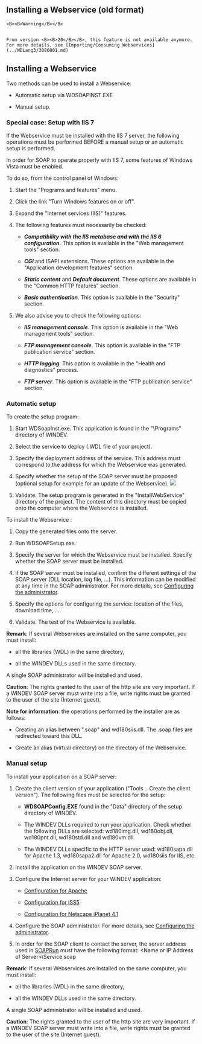 
## Installing a Webservice (old format)
			




	<B><B>Warning</B></B>

	From version <B><B>20</B></B>, this feature is not available anymore. For more details, see [Importing/Consuming Webservices](../WDLang3/3086001.md)



<a name="NOTE5"></a>
<a name="NOTE5_1"></a>


## Installing a Webservice
<a name="installing_webservice_ELTTEXTE000187"></a>
Two methods can be used to install a Webservice:

- Automatic setup via WDSOAPINST.EXE

- Manual setup.



<a name="NOTE5_2"></a>


### Special case: Setup with IIS 7
<a name="special_case_setup_with_iis_7_ELTPARAGRAPHE000035"></a>

If the Webservice must be installed with the IIS 7 server, the following operations must be performed BEFORE a manual setup or an automatic setup is performed.

In order for SOAP to operate properly with IIS 7, some features of Windows Vista must be enabled.

To do so, from the control panel of Windows:

1. Start the "Programs and features" menu.

2. Click the link "Turn Windows features on or off".

3. Expand the "Internet services (IIS)" features.

4. The following features must necessarily be checked:

	- ***Compatibility with the IIS metabase and with the IIS 6 configuration.*** This option is available in the "Web management tools" section.

	- ***CGI*** and ISAPI extensions. These options are available in the "Application development features" section.

	- ***Static content*** and ***Default document***. These options are available in the "Common HTTP features" section.

	- ***Basic authentication***. This option is available in the "Security" section.




5. We also advise you to check the following options:

	- ***IIS management console***. This option is available in the "Web management tools" section.

	- ***FTP management console***. This option is available in the "FTP publication service" section.

	- ***HTTP logging***. This option is available in the "Health and diagnostics" process.

	- ***FTP server***. This option is available in the "FTP publication service" section.






<a name="NOTE5_3"></a>


### Automatic setup
<a name="automatic_setup_ELTPARAGRAPHE000062"></a>

To create the setup program: 

1. Start WDSoapInst.exe. This application is found in the "\\Programs" directory of WINDEV.

2. Select the service to deploy (.WDL file of your project).

3. Specify the deployment address of the service. This address must correspond to the address for which the Webservice was generated.

4. Specify whether the setup of the SOAP server must be proposed (optional setup for example for an update of the Webservice). ![](https://doc.pcsoft.fr/en-US/images/image.awp?langid=3&name=WDSOAPSetup.gif)


5. Validate. The setup program is generated in the "InstallWebService" directory of the project. The content of this directory must be copied onto the computer where the Webservice is installed.  




To install the Webservice : 

1. Copy the generated files onto the server.

2. Run WDSOAPSetup.exe.

3. Specify the server for which the Webservice must be installed. Specify whether the SOAP server must be installed.

4. If the SOAP server must be installed, confirm the different settings of the SOAP server (DLL location, log file, ...). This information can be modified at any time in the SOAP administrator. For more details, see [Configuring the administrator](../WDLang3/3086007.md).

5. Specify the options for configuring the service: location of the files, download time, ...

6. Validate. The test of the Webservice is available.




**Remark**: If several Webservices are installed on the same computer, you must install:

- all the libraries (WDL) in the same directory, 

- all the WINDEV DLLs used in the same directory.




A single SOAP administrator will be installed and used.

**Caution**: The rights granted to the user of the http site are very important. If a WINDEV SOAP server must write into a file, write rights must be granted to the user of the site (Internet guest).

**Note for information**: the operations performed by the installer are as follows:

- Creating an alias between ".soap" and wd180siis.dll. The .soap files are redirected toward this DLL.

- Create an alias (virtual directory) on the directory of the Webservice.



<a name="NOTE5_4"></a>


### Manual setup
<a name="manual_setup_ELTPARAGRAPHE000104"></a>

To install your application on a SOAP server:

1. Create the client version of your application ("Tools .. Create the client version"). The following files must be selected for the setup:

	- **WDSOAPConfig.EXE** found in the "Data" directory of the setup directory of WINDEV.

	- The WINDEV DLLs required to run your application. Check whether the following DLLs are selected: wd180img.dll, wd180obj.dll, wd180pnt.dll, wd180std.dll and wd180vm.dll.

	- The WINDEV DLLs specific to the HTTP server used: wd180sapa.dll for Apache 1.3, wd180sapa2.dll for Apache 2.0, wd180siis for IIS, etc.




2. Install the application on the WINDEV SOAP server.  

3. Configure the Internet server for your WINDEV application:

	- [Configuration for Apache](../WDLang3/3086004.md)

	- [Configuration for ISS5](../WDLang3/3086005.md)

	- [Configuration for Netscape iPlanet 4.1](../WDLang3/3086006.md)




4. Configure the SOAP administrator. For more details, see [Configuring the administrator](../WDLang3/3086007.md).

5. In order for the SOAP client to contact the server, the server address used in [SOAPRun](../WDLang3/3069013.md) must have the following format: 
	&lt;Name or IP Address of Server&gt;\\Service.soap




**Remark**: If several Webservices are installed on the same computer, you must install:

- all the libraries (WDL) in the same directory, 

- all the WINDEV DLLs used in the same directory.




A single SOAP administrator will be installed and used.

**Caution**: The rights granted to the user of the http site are very important. If a WINDEV SOAP server must write into a file, write rights must be granted to the user of the site (Internet guest).


